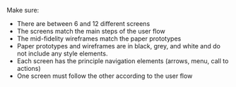 Make sure:

- There are between 6 and 12 different screens
- The screens match the main steps of the user flow
- The mid-fidelity wireframes match the paper prototypes
- Paper prototypes and wireframes are in black, grey, and white and do not include any style elements.
- Each screen has the principle navigation elements (arrows, menu, call to actions)
- One screen must follow the other according to the user flow